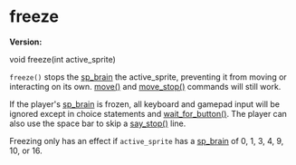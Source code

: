 # freeze

**Version:** <VersionInfo dink="" standalone />&nbsp;<VersionInfo freedink="" standalone />&nbsp;<VersionInfo dinkhd="" standalone />&nbsp;<VersionInfo yedink="" standalone />

<Prototype>void freeze(int active_sprite)</Prototype>

`freeze()` stops the [sp_brain](./sp-brain.md) the active_sprite, preventing it from moving or interacting on its own. [move()](./move.md) and [move_stop()](./move-stop.md) commands will still work.

If the player's [sp_brain](./sp-brain.md) is frozen, all keyboard and gamepad input will be ignored except in choice statements and [wait_for_button()](./wait-for-button.md). The player can also use the space bar to skip a [say_stop()](./say-stop.md) line.

Freezing only has an effect if `active_sprite` has a [sp_brain](./sp-brain.md) of 0, 1, 3, 4, 9, 10, or 16.

